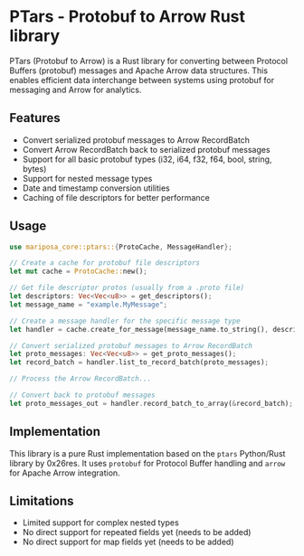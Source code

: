 # PTars - Protobuf to Arrow Rust library

PTars (Protobuf to Arrow) is a Rust library for converting between Protocol Buffers (protobuf) messages and Apache Arrow data structures. This enables efficient data interchange between systems using protobuf for messaging and Arrow for analytics.

## Features

- Convert serialized protobuf messages to Arrow RecordBatch
- Convert Arrow RecordBatch back to serialized protobuf messages
- Support for all basic protobuf types (i32, i64, f32, f64, bool, string, bytes)
- Support for nested message types
- Date and timestamp conversion utilities
- Caching of file descriptors for better performance

## Usage

```rust
use mariposa_core::ptars::{ProtoCache, MessageHandler};

// Create a cache for protobuf file descriptors
let mut cache = ProtoCache::new();

// Get file descriptor protos (usually from a .proto file)
let descriptors: Vec<Vec<u8>> = get_descriptors();
let message_name = "example.MyMessage";

// Create a message handler for the specific message type
let handler = cache.create_for_message(message_name.to_string(), descriptors);

// Convert serialized protobuf messages to Arrow RecordBatch
let proto_messages: Vec<Vec<u8>> = get_proto_messages();
let record_batch = handler.list_to_record_batch(proto_messages);

// Process the Arrow RecordBatch...

// Convert back to protobuf messages
let proto_messages_out = handler.record_batch_to_array(&record_batch);
```

## Implementation

This library is a pure Rust implementation based on the `ptars` Python/Rust library by 0x26res. It uses `protobuf` for Protocol Buffer handling and `arrow` for Apache Arrow integration.

## Limitations

- Limited support for complex nested types
- No direct support for repeated fields yet (needs to be added)
- No direct support for map fields yet (needs to be added) 